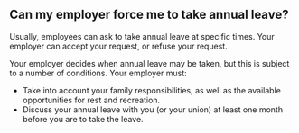##  Can my employer force me to take annual leave?

Usually, employees can ask to take annual leave at specific times. Your
employer can accept your request, or refuse your request.

Your employer decides when annual leave may be taken, but this is subject to a
number of conditions. Your employer must:

  * Take into account your family responsibilities, as well as the available opportunities for rest and recreation. 
  * Discuss your annual leave with you (or your union) at least one month before you are to take the leave. 
